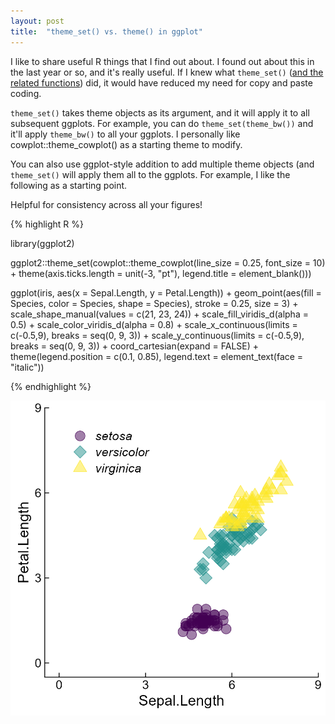 ```yaml
---
layout: post
title:  "theme_set() vs. theme() in ggplot"
---
```


I like to share useful R things that I find out about. I found out about this in the last year or so, and it's really useful. If I knew what `theme_set()` ([and the related functions](https://ggplot2.tidyverse.org/reference/theme_get.html)) did, it would have reduced my need for copy and paste coding.

`theme_set()` takes theme objects as its argument, and it will apply it to all subsequent ggplots. For example, you can do `theme_set(theme_bw())` and it'll apply `theme_bw()` to all your ggplots. I personally like cowplot::theme_cowplot() as a  starting theme to modify.

You can also use ggplot-style addition to add multiple theme objects (and `theme_set()` will apply them all to the ggplots. For example, I like the following as a starting point.

Helpful for consistency across all your figures!

{% highlight R %}

library(ggplot2)

ggplot2::theme_set(cowplot::theme_cowplot(line_size = 0.25, font_size = 10) +
                     theme(axis.ticks.length = unit(-3, "pt"),
                           legend.title = element_blank()))

ggplot(iris, aes(x = Sepal.Length, y = Petal.Length)) + 
  geom_point(aes(fill = Species, color = Species, shape = Species),
             stroke = 0.25,
             size = 3) +
  scale_shape_manual(values = c(21, 23, 24)) +
  scale_fill_viridis_d(alpha = 0.5) +
  scale_color_viridis_d(alpha = 0.8) +
  scale_x_continuous(limits = c(-0.5,9), breaks = seq(0, 9, 3)) +
  scale_y_continuous(limits = c(-0.5,9), breaks = seq(0, 9, 3)) +
  coord_cartesian(expand = FALSE) +
  theme(legend.position = c(0.1, 0.85),
        legend.text = element_text(face = "italic"))

{% endhighlight %}

![example figure generated using ggsave](/assets/2023-11-21-theme-set.png)
